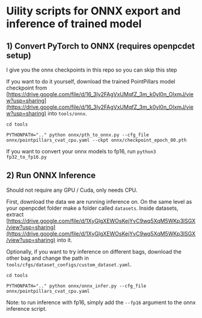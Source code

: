 # Uility scripts for ONNX export and inference of trained model

## 1) Convert PyTorch to ONNX (requires openpcdet setup)
I give you the onnx checkpoints in this repo so you can skip this step

If you want to do it yourself, download the trained PointPillars model checkpoint from [https://drive.google.com/file/d/16_3ly2FAgVxUMqfZ_3m_k0yl0n_OlxmJ/view?usp=sharing](https://drive.google.com/file/d/16_3ly2FAgVxUMqfZ_3m_k0yl0n_OlxmJ/view?usp=sharing) into `tools/onnx`.

`cd tools`

`PYTHONPATH=".." python onnx/pth_to_onnx.py --cfg_file onnx/pointpillars_cvat_cpu.yaml --ckpt onnx/checkpoint_epoch_80.pth`

If you want to convert your onnx models to fp16, run `python3 fp32_to_fp16.py`

## 2) Run ONNX Inference
Should not require any GPU / Cuda, only needs CPU.

First, download the data we are running inference on.
On the same level as your openpcdet folder make a folder called `datasets`.
Inside datasets, extract [https://drive.google.com/file/d/1XyGlgXEWOsKejYvC9wq5XqM5WKp3lSGX/view?usp=sharing](https://drive.google.com/file/d/1XyGlgXEWOsKejYvC9wq5XqM5WKp3lSGX/view?usp=sharing) into it.

Optionally, if you want to try inference on different bags, download the other bag and change the path in `tools/cfgs/dataset_configs/custom_dataset.yaml`.

`cd tools`

`PYTHONPATH=".." python onnx/onnx_infer.py --cfg_file onnx/pointpillars_cvat_cpu.yaml`

Note: to run inference with fp16, simply add the `--fp16` argument to the onnx inference script.

